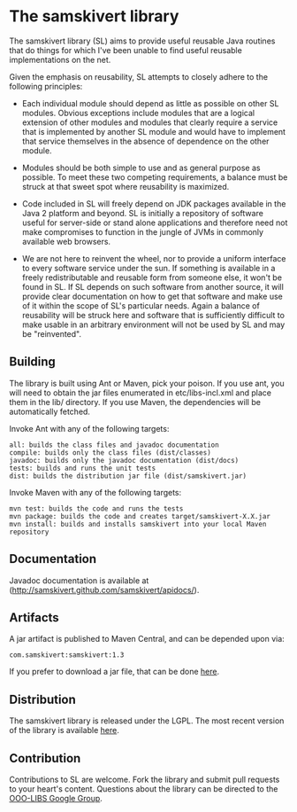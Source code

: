 The samskivert library
======================

The samskivert library (SL) aims to provide useful reusable Java routines that
do things for which I've been unable to find useful reusable implementations on
the net.

Given the emphasis on reusability, SL attempts to closely adhere to the
following principles:

* Each individual module should depend as little as possible on other SL
  modules. Obvious exceptions include modules that are a logical extension of
  other modules and modules that clearly require a service that is implemented
  by another SL module and would have to implement that service themselves in
  the absence of dependence on the other module.

* Modules should be both simple to use and as general purpose as possible. To
  meet these two competing requirements, a balance must be struck at that sweet
  spot where reusability is maximized.

* Code included in SL will freely depend on JDK packages available in the Java
  2 platform and beyond. SL is initially a repository of software useful for
  server-side or stand alone applications and therefore need not make
  compromises to function in the jungle of JVMs in commonly available web
  browsers.

* We are not here to reinvent the wheel, nor to provide a uniform interface to
  every software service under the sun. If something is available in a freely
  redistributable and reusable form from someone else, it won't be found in SL.
  If SL depends on such software from another source, it will provide clear
  documentation on how to get that software and make use of it within the scope
  of SL's particular needs. Again a balance of reusability will be struck here
  and software that is sufficiently difficult to make usable in an arbitrary
  environment will not be used by SL and may be "reinvented".

Building
--------

The library is built using Ant or Maven, pick your poison. If you use ant, you
will need to obtain the jar files enumerated in etc/libs-incl.xml and place
them in the lib/ directory. If you use Maven, the dependencies will be
automatically fetched.

Invoke Ant with any of the following targets:

    all: builds the class files and javadoc documentation
    compile: builds only the class files (dist/classes)
    javadoc: builds only the javadoc documentation (dist/docs)
    tests: builds and runs the unit tests
    dist: builds the distribution jar file (dist/samskivert.jar)

Invoke Maven with any of the following targets:

    mvn test: builds the code and runs the tests
    mvn package: builds the code and creates target/samskivert-X.X.jar
    mvn install: builds and installs samskivert into your local Maven repository

Documentation
-------------

Javadoc documentation is available at
(http://samskivert.github.com/samskivert/apidocs/).

Artifacts
---------

A jar artifact is published to Maven Central, and can be depended upon via:

    com.samskivert:samskivert:1.3

If you prefer to download a jar file, that can be done
[here](http://repo2.maven.org/maven2/com/samskivert/samskivert/).

Distribution
------------

The samskivert library is released under the LGPL. The most recent version of
the library is available [here](http://github.com/samskivert/samskivert/).

Contribution
------------

Contributions to SL are welcome. Fork the library and submit pull requests to
your heart's content. Questions about the library can be directed to the
[OOO-LIBS Google Group](https://groups.google.com/forum/#!forum/ooo-libs).
